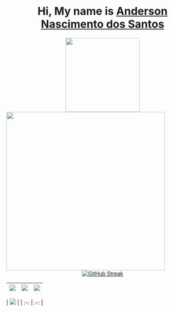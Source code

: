 <div align='center'>
  <h1>
     Hi, My name is <a href="https://www.linkedin.com/in/andersonnascimentodossantos/">Anderson Nascimento dos Santos</a>
  </h1>
</div>


<div align="center">
  <div align='center'>
  <img height="194px" src="https://github-readme-stats.vercel.app/api?username=andersonNascimentoDosSantos&show_icons=true&theme=vision-friendly-dark&include_all_commits=true&count_private=true"/>
  <img align="left" height="415px" src="https://github-readme-stats.vercel.app/api/top-langs/?username=andersonNascimentoDosSantos&langs_count=8&theme=vision-friendly-dark&hide_border=true">
</div>
  
  <div align = "center">
  
  
  [![GitHub Streak](http://github-readme-streak-stats.herokuapp.com?user=andersonnascimentoDosSantos&theme=highcontrast)](https://git.io/streak-stats)
  
</div>
</div>

| ![](http://github-profile-summary-cards.vercel.app/api/cards/stats?username=andersonnascimentoDosSantos&theme=nord_dark) | ![](http://github-profile-summary-cards.vercel.app/api/cards/repos-per-language?username=andersonnascimentoDosSantos&hide=Html&theme=nord_dark) | ![](http://github-profile-summary-cards.vercel.app/api/cards/most-commit-language?username=andersonnascimentoDosSantos&theme=nord_dark) |
| :-: | :-: | :-: |

| ![](http://github-profile-summary-cards.vercel.app/api/cards/profile-details?username=andersonnascimentoDosSantos&theme=nord_dark) |
| :-: | :-: |
